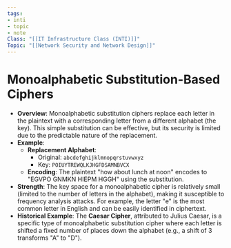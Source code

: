 ```yaml
---
tags:
- inti
- topic
- note
Class: "[[IT Infrastructure Class (INTI)]]"
Topic: "[[Network Security and Network Design]]"
---
```


# Monoalphabetic Substitution-Based Ciphers

- **Overview**: Monoalphabetic substitution ciphers replace each letter in the plaintext with a corresponding letter from a different alphabet (the key). This simple substitution can be effective, but its security is limited due to the predictable nature of the replacement.
- **Example**:
    - **Replacement Alphabet**:
        - Original: `abcdefghijklmnopqrstuvwxyz`
        - Key: `POIUYTREWQLKJHGFDSAMNBVCX`
    - **Encoding**: The plaintext "how about lunch at noon" encodes to "EGVPO GNMKN HIEPM HGGH" using the substitution.
- **Strength**: The key space for a monoalphabetic cipher is relatively small (limited to the number of letters in the alphabet), making it susceptible to frequency analysis attacks. For example, the letter "e" is the most common letter in English and can be easily identified in ciphertext.
- **Historical Example**: The **Caesar Cipher**, attributed to Julius Caesar, is a specific type of monoalphabetic substitution cipher where each letter is shifted a fixed number of places down the alphabet (e.g., a shift of 3 transforms "A" to "D").
